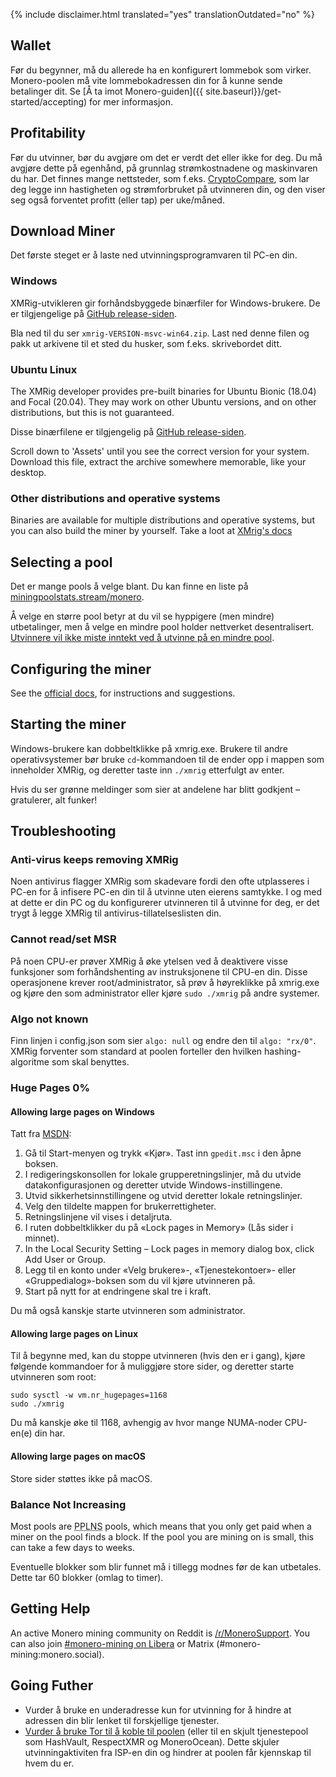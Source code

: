 {% include disclaimer.html translated="yes" translationOutdated="no" %}

## Wallet

Før du begynner, må du allerede ha en konfigurert lommebok som
virker. Monero-poolen må vite lommebokadressen din for å kunne sende
betalinger dit. Se [Å ta imot Monero-guiden]({{
site.baseurl}}/get-started/accepting) for mer informasjon.

## Profitability

Før du utvinner, bør du avgjøre om det er verdt det eller ikke for deg. Du
må avgjøre dette på egenhånd, på grunnlag strømkostnadene og maskinvaren du
har. Det finnes mange nettsteder, som
f.eks. [CryptoCompare](https://www.cryptocompare.com/mining/calculator/xmr),
som lar deg legge inn hastigheten og strømforbruket på utvinneren din, og
den viser seg også forventet profitt (eller tap) per uke/måned.

## Download Miner

Det første steget er å laste ned utvinningsprogramvaren til PC-en din.

### Windows

XMRig-utvikleren gir forhåndsbyggede binærfiler for Windows-brukere. De er
tilgjengelige på [GitHub
release-siden](https://github.com/xmrig/xmrig/releases/latest).

Bla ned til du ser `xmrig-VERSION-msvc-win64.zip`. Last ned denne filen og
pakk ut arkivene til et sted du husker, som f.eks. skrivebordet ditt.

### Ubuntu Linux

The XMRig developer provides pre-built binaries for Ubuntu Bionic (18.04)
and Focal (20.04). They may work on other Ubuntu versions, and on other
distributions, but this is not guaranteed.

Disse binærfilene er tilgjengelig på [GitHub
release-siden](https://github.com/xmrig/xmrig/releases/latest).

Scroll down to 'Assets' until you see the correct version for your
system. Download this file, extract the archive somewhere memorable, like
your desktop.

### Other distributions and operative systems

Binaries are available for multiple distributions and operative systems, but
you can also build the miner by yourself. Take a loot at [XMrig's
docs](https://xmrig.com/docs/miner)

## Selecting a pool

Det er mange pools å velge blant. Du kan finne en liste på
[miningpoolstats.stream/monero](https://miningpoolstats.stream/monero).

Å velge en større pool betyr at du vil se hyppigere (men mindre)
utbetalinger, men å velge en mindre pool holder nettverket
desentralisert. [Utvinnere vil ikke miste inntekt ved å utvinne på en mindre
pool](https://redd.it/g6uh2l).

## Configuring the miner

See the [official docs](https://xmrig.com/docs/miner/config), for
instructions and suggestions.

## Starting the miner

Windows-brukere kan dobbeltklikke på xmrig.exe. Brukere til andre
operativsystemer bør bruke `cd`-kommandoen til de ender opp i mappen som
inneholder XMRig, og deretter taste inn `./xmrig` etterfulgt av enter.

Hvis du ser grønne meldinger som sier at andelene har blitt godkjent –
gratulerer, alt funker!

## Troubleshooting

### Anti-virus keeps removing XMRig

Noen antivirus flagger XMRig som skadevare fordi den ofte utplasseres i
PC-en for å infisere PC-en din til å utvinne uten eierens samtykke. I og med
at dette er din PC og du konfigurerer utvinneren til å utvinne for deg, er
det trygt å legge XMRig til antivirus-tillatelseslisten din.

### Cannot read/set MSR

På noen CPU-er prøver XMRig å øke ytelsen ved å deaktivere visse funksjoner
som forhåndshenting av instruksjonene til CPU-en din. Disse operasjonene
krever root/administrator, så prøv å høyreklikke på xmrig.exe og kjøre den
som administrator eller kjøre `sudo ./xmrig` på andre systemer.

### Algo not known

Finn linjen i config.json som sier `algo: null` og endre den til `algo:
"rx/0"`. XMRig forventer som standard at poolen forteller den hvilken
hashing-algoritme som skal benyttes.

### Huge Pages 0%

#### Allowing large pages on Windows

Tatt fra
[MSDN](https://docs.microsoft.com/en-us/sql/database-engine/configure-windows/enable-the-lock-pages-in-memory-option-windows?view=sql-server-ver15):

1. Gå til Start-menyen og trykk «Kjør». Tast inn `gpedit.msc` i den åpne
   boksen.
2. I redigeringskonsollen for lokale grupperetningslinjer, må du utvide
   datakonfigurasjonen og deretter utvide Windows-instillingene.
3. Utvid sikkerhetsinnstillingene og utvid deretter lokale retningslinjer.
4. Velg den tildelte mappen for brukerrettigheter.
5. Retningslinjene vil vises i detaljruta.
6. I ruten dobbeltklikker du på «Lock pages in Memory» (Lås sider i minnet).
7. In the Local Security Setting – Lock pages in memory dialog box, click
   Add User or Group.
8. Legg til en konto under «Velg brukere»-, «Tjenestekontoer»- eller
   «Gruppedialog»-boksen som du vil kjøre utvinneren på.
9. Start på nytt for at endringene skal tre i kraft.

Du må også kanskje starte utvinneren som administrator.

#### Allowing large pages on Linux

Til å begynne med, kan du stoppe utvinneren (hvis den er i gang), kjøre
følgende kommandoer for å muliggjøre store sider, og deretter starte
utvinneren som root:

	sudo sysctl -w vm.nr_hugepages=1168
	sudo ./xmrig

Du må kanskje øke til 1168, avhengig av hvor mange NUMA-noder CPU-en(e) din
har.

#### Allowing large pages on macOS

Store sider støttes ikke på macOS.

### Balance Not Increasing

Most pools are <abbr title="Pay Per Last N Shares">PPLNS</abbr> pools,
which means that you only get paid when a miner on the pool finds a
block. If the pool you are mining on is small, this can take a few
days to weeks.

Eventuelle blokker som blir funnet må i tillegg modnes før de kan
utbetales. Dette tar 60 blokker (omlag to timer).

## Getting Help

An active Monero mining community on Reddit is
[/r/MoneroSupport](https://www.reddit.com/r/MoneroSupport/). You can also
join [#monero-mining on
Libera](https://web.libera.chat/?channel=#monero-mining) or Matrix
(#monero-mining:monero.social).

## Going Futher

* Vurder å bruke en underadresse kun for utvinning for å hindre at adressen
  din blir lenket til forskjellige tjenester.
* [Vurder å bruke Tor til å koble til
  poolen](https://xmrig.com/docs/miner/tor) (eller til en skjult
  tjenestepool som HashVault, RespectXMR og MoneroOcean). Dette skjuler
  utvinningaktiviten fra ISP-en din og hindrer at poolen får kjennskap til
  hvem du er.
